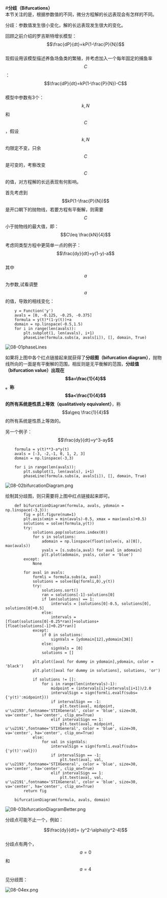 #**分歧（Bifurcations）**  
本节关注的是，根据参数值的不同，微分方程解的长远表现会有怎样的不同。  

分歧：参数值发生很小变化，解的长远表现发生很大的变化。

回顾之前介绍的罗吉斯特增长模型：
$$\frac{dP}{dt}=kP(1-\frac{P}{N})$$    
现假设用该模型描述养鱼场鱼类的繁殖，并考虑加入一个每年固定的捕鱼率$$C$$：
$$\frac{dP}{dt}=kP(1-\frac{P}{N})-C$$    
模型中参数有3个：$$k,N$$和$$C$$，假设$$k,N$$均限定不变，只余$$C$$是可变的，考察改变$$C$$的值，对方程解的长远表现有何影响。  

首先考虑到$$kP(1-\frac{P}{N})$$是开口朝下的抛物线，若要方程有平衡解，则需要$$C$$小于抛物线的最大值，即：  
$$C\leq \frac{kN}{4}$$  

考虑同类型方程中更简单一点的例子：  
$$\frac{dy}{dt}=y(1-y)-a$$  
其中$$a$$为参数,试看调整$$a$$的值，导致的相线变化： 

```
    y = Function('y')
    avals = [0, -0.125, -0.25, -0.375]
    formula = y(t)*(1-y(t))+a
    domain = np.linspace(-0.5,1.5)
    for i in range(len(avals)):
        plt.subplot(1, len(avals), i+1)
        phaseLine(formula.subs(a, avals[i]), [], domain, True)
```
![08-01phaseLines](images/08-01phaseLines.png)

如果将上图中各个红点链接起来就获得了**分歧图（bifurcation diagram）**，抛物线所向的一面是有平衡解的范围，相反则是无平衡解的范围，**分歧值（bifurcation value）**出现在$$a=\frac{1}{4}$$。称$$a<\frac{1}{4}$$的所有系统是**性质上等效（qualitatively equivalent）**，称$$a\geq \frac{1}{4}$$的所有系统是性质上等效的。

另一个例子：
$$\frac{dy}{dt}=y^3-ay$$  

```
    formula = y(t)**3-a*y(t)
    avals = [-3, -2,-1, 0, 1, 2, 3]
    domain = np.linspace(-3,3)
    
    for i in range(len(avals)):
        plt.subplot(1, len(avals), i+1)
        phaseLine(formula.subs(a, avals[i]), [], domain, True)
```


![08-02bifurcationDiagram.png](images/08-02bifurcationDiagram.png)

绘制其分歧图，则只需要将上图中红点链接起来即可。

```
    def bifurcationDiagram(formula, avals, ydomain = np.linspace(-3,3)):
        fig = plt.figure(num=1)
        plt.axis(xmin = min(avals)-0.5, xmax = max(avals)+0.5)
        solutions = solve(formula,y(t))
        try:
            solutions.pop(solutions.index(0))
            for s in solutions:
                adomain = np.linspace(float(solve(s, a)[0]), max(avals))
                yvals = [s.subs(a,aval) for aval in adomain]
                plt.plot(adomain, yvals, color = 'blue')
        except:
            None
            
        for aval in avals:
            formli = formula.subs(a, aval)
            solutions = solve(Eq(formli,0),y(t))
            try:
                solutions.sort()
                ran = solutions[-1]-solutions[0]
                if len(solutions) == 1:
                    intervals = [solutions[0]-0.5, solutions[0], solutions[0]+0.5]
                else:
                    intervals = [float(solutions[0]-0.25*ran)]+solutions+[float(solutions[-1]+0.25*ran)]
            except:    
                if 0 in solutions:
                    signVals = [ydomain[12],ydomain[38]]
                else:
                    signVals = [0]
                solutions = []
        
            plt.plot([aval for dummy in ydomain],ydomain, color = 'black')
            plt.plot([aval for dummy in solutions], solutions, 'or')
        
            if solutions != []:
                for i in range(len(intervals)-1):
                    midpoint = (intervals[i]+intervals[i+1])/2.0
                    intervalSign = sign(formli.evalf(subs={'y(t)':midpoint}))
                    if intervalSign == -1:
                        plt.text(aval, midpoint, u'\u2193',fontname='STIXGeneral', color = 'blue', size=30, va='center', ha='center', clip_on=True)
                    elif intervalSign == 1:
                        plt.text(aval, midpoint, u'\u2191',fontname='STIXGeneral', color = 'blue', size=30, va='center', ha='center', clip_on=True)
            else:
                for val in signVals:
                    intervalSign = sign(formli.evalf(subs={'y(t)':val}))
                    if intervalSign == -1:
                        plt.text(aval, val, u'\u2193',fontname='STIXGeneral', color = 'blue', size=30, va='center', ha='center', clip_on=True)
                    elif intervalSign == 1:
                        plt.text(aval, val, u'\u2191',fontname='STIXGeneral', color = 'blue', size=30, va='center', ha='center', clip_on=True)
        return fig
        
    bifurcationDiagram(formula, avals, domain)
```
![08-03bifurcationDiagramBetter.png](images/08-03bifurcationDiagramBetter.png)   

分歧点可能不止一个，例如：

$$\frac{dy}{dt}= (y^2-\alpha)(y^2-4)$$   
分歧点有两个，$$a=0$$和$$a=4$$  

见分歧图：

![08-04ex.png](images/08-04ex.png)    





